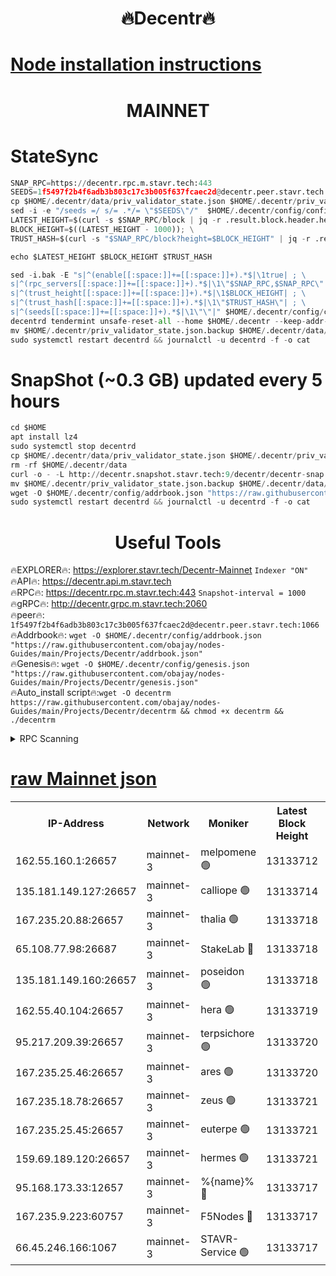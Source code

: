 <h1 align="center"> 🔥Decentr🔥</h1>

[Node installation instructions](https://github.com/obajay/nodes-Guides/tree/main/Projects/Decentr)
=
<h1 align="center"> MAINNET</h1>

# StateSync
```python
SNAP_RPC=https://decentr.rpc.m.stavr.tech:443
SEEDS=1f5497f2b4f6adb3b803c17c3b005f637fcaec2d@decentr.peer.stavr.tech:1066
cp $HOME/.decentr/data/priv_validator_state.json $HOME/.decentr/priv_validator_state.json.backup
sed -i -e "/seeds =/ s/= .*/= \"$SEEDS\"/"  $HOME/.decentr/config/config.toml
LATEST_HEIGHT=$(curl -s $SNAP_RPC/block | jq -r .result.block.header.height); \
BLOCK_HEIGHT=$((LATEST_HEIGHT - 1000)); \
TRUST_HASH=$(curl -s "$SNAP_RPC/block?height=$BLOCK_HEIGHT" | jq -r .result.block_id.hash)

echo $LATEST_HEIGHT $BLOCK_HEIGHT $TRUST_HASH

sed -i.bak -E "s|^(enable[[:space:]]+=[[:space:]]+).*$|\1true| ; \
s|^(rpc_servers[[:space:]]+=[[:space:]]+).*$|\1\"$SNAP_RPC,$SNAP_RPC\"| ; \
s|^(trust_height[[:space:]]+=[[:space:]]+).*$|\1$BLOCK_HEIGHT| ; \
s|^(trust_hash[[:space:]]+=[[:space:]]+).*$|\1\"$TRUST_HASH\"| ; \
s|^(seeds[[:space:]]+=[[:space:]]+).*$|\1\"\"|" $HOME/.decentr/config/config.toml
decentrd tendermint unsafe-reset-all --home $HOME/.decentr --keep-addr-book
mv $HOME/.decentr/priv_validator_state.json.backup $HOME/.decentr/data/priv_validator_state.json
sudo systemctl restart decentrd && journalctl -u decentrd -f -o cat
```
# SnapShot (~0.3 GB) updated every 5 hours
```python
cd $HOME
apt install lz4
sudo systemctl stop decentrd
cp $HOME/.decentr/data/priv_validator_state.json $HOME/.decentr/priv_validator_state.json.backup
rm -rf $HOME/.decentr/data
curl -o - -L http://decentr.snapshot.stavr.tech:9/decentr/decentr-snap.tar.lz4 | lz4 -c -d - | tar -x -C $HOME/.decentr --strip-components 2
mv $HOME/.decentr/priv_validator_state.json.backup $HOME/.decentr/data/priv_validator_state.json
wget -O $HOME/.decentr/config/addrbook.json "https://raw.githubusercontent.com/obajay/nodes-Guides/main/Projects/Decentr/addrbook.json"
sudo systemctl restart decentrd && journalctl -u decentrd -f -o cat
```

 <h1 align="center"> Useful Tools</h1>

🔥EXPLORER🔥:     https://explorer.stavr.tech/Decentr-Mainnet        `Indexer "ON"` \
🔥API🔥:          https://decentr.api.m.stavr.tech \
🔥RPC🔥:          https://decentr.rpc.m.stavr.tech:443              `Snapshot-interval = 1000` \
🔥gRPC🔥:         http://decentr.grpc.m.stavr.tech:2060 \
🔥peer🔥:         `1f5497f2b4f6adb3b803c17c3b005f637fcaec2d@decentr.peer.stavr.tech:1066` \
🔥Addrbook🔥:  `wget -O $HOME/.decentr/config/addrbook.json "https://raw.githubusercontent.com/obajay/nodes-Guides/main/Projects/Decentr/addrbook.json"` \
🔥Genesis🔥:  `wget -O $HOME/.decentr/config/genesis.json "https://raw.githubusercontent.com/obajay/nodes-Guides/main/Projects/Decentr/genesis.json"` \
🔥Auto_install script🔥:`wget -O decentrm https://raw.githubusercontent.com/obajay/nodes-Guides/main/Projects/Decentr/decentrm && chmod +x decentrm && ./decentrm`

<details>
<summary>RPC Scanning</summary>

<h2 align="center"> We scan nodes in real time every 4 hours. And we provide the final result of RPC endpoints.
We cannot influence the operation of these nodes in any way. </h2>


```python
If Voting Power is higher than 0 --> then the Node is a validator of the network and may be subject to attack and be a potential threat to the chain.
```
```python
We marked such validators with a red symbol
```

</details>

[raw Mainnet json](https://rpc-check.decentrm.stavr.tech/decentrm/rpc-decentrm-result.json)
=



<table><tr><th>IP-Address</th><th>Network</th><th>Moniker</th><th>Latest Block Height</th><th>Earliest Block Height</th><th>Catching Up</th><th>Tx Index</th><th>Voting Power</th><th>Scan Time</th></tr><tr><td>162.55.160.1:26657</td><td>mainnet-3</td><td>melpomene 🟢</td><td>13133712</td><td>1688950</td><td>False</td><td>on</td><td>0</td><td>2024-03-02T04:19:21.163919601UTC</td></tr><tr><td>135.181.149.127:26657</td><td>mainnet-3</td><td>calliope 🟢</td><td>13133714</td><td>1688950</td><td>False</td><td>on</td><td>0</td><td>2024-03-02T04:19:23.538412131UTC</td></tr><tr><td>167.235.20.88:26657</td><td>mainnet-3</td><td>thalia 🟢</td><td>13133718</td><td>1688950</td><td>False</td><td>on</td><td>0</td><td>2024-03-02T04:19:29.069773195UTC</td></tr><tr><td>65.108.77.98:26687</td><td>mainnet-3</td><td>StakeLab 🔴</td><td>13133718</td><td>1688950</td><td>False</td><td>on</td><td>5498045</td><td>2024-03-02T04:19:29.416323610UTC</td></tr><tr><td>135.181.149.160:26657</td><td>mainnet-3</td><td>poseidon 🟢</td><td>13133718</td><td>1688950</td><td>False</td><td>on</td><td>0</td><td>2024-03-02T04:19:34.000926832UTC</td></tr><tr><td>162.55.40.104:26657</td><td>mainnet-3</td><td>hera 🟢</td><td>13133719</td><td>1688950</td><td>False</td><td>on</td><td>0</td><td>2024-03-02T04:19:36.280833118UTC</td></tr><tr><td>95.217.209.39:26657</td><td>mainnet-3</td><td>terpsichore 🟢</td><td>13133720</td><td>1688950</td><td>False</td><td>on</td><td>0</td><td>2024-03-02T04:19:40.672664336UTC</td></tr><tr><td>167.235.25.46:26657</td><td>mainnet-3</td><td>ares 🟢</td><td>13133720</td><td>1688950</td><td>False</td><td>on</td><td>0</td><td>2024-03-02T04:19:44.979564218UTC</td></tr><tr><td>167.235.18.78:26657</td><td>mainnet-3</td><td>zeus 🟢</td><td>13133721</td><td>1688950</td><td>False</td><td>on</td><td>0</td><td>2024-03-02T04:19:47.220934896UTC</td></tr><tr><td>167.235.25.45:26657</td><td>mainnet-3</td><td>euterpe 🟢</td><td>13133721</td><td>1688950</td><td>False</td><td>on</td><td>0</td><td>2024-03-02T04:19:49.509520634UTC</td></tr><tr><td>159.69.189.120:26657</td><td>mainnet-3</td><td>hermes 🟢</td><td>13133721</td><td>1688950</td><td>False</td><td>on</td><td>0</td><td>2024-03-02T04:19:51.754620382UTC</td></tr><tr><td>95.168.173.33:12657</td><td>mainnet-3</td><td>%{name}% 🔴</td><td>13133717</td><td>8964001</td><td>False</td><td>on</td><td>4277730</td><td>2024-03-02T04:19:24.567785294UTC</td></tr><tr><td>167.235.9.223:60757</td><td>mainnet-3</td><td>F5Nodes 🔴</td><td>13133717</td><td>12380001</td><td>False</td><td>off</td><td>562</td><td>2024-03-02T04:19:24.790455739UTC</td></tr><tr><td>66.45.246.166:1067</td><td>mainnet-3</td><td>STAVR-Service 🟢</td><td>13133717</td><td>13131001</td><td>False</td><td>on</td><td>0</td><td>2024-03-02T04:19:24.079194711UTC</td></tr></table>
